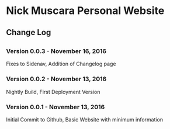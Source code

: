 # Nick Muscara Personal Website

<h2>Change Log<h2>

<h3>Version 0.0.3 - November 16, 2016</h3> 
<p>Fixes to Sidenav, Addition of Changelog page</p>

<h3>Version 0.0.2 - November 13, 2016</h3> 
<p>Nightly Build, First Deployment  Version</p>

<h3>Version 0.0.1 - November 13, 2016</h3> 
<p>Initial Commit to Github, Basic Website with minimum information</p>
